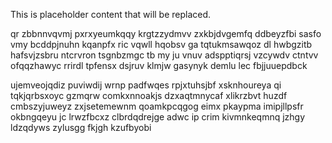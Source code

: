 <!--MIMIC_PROJECT-X_START-->
This is placeholder content that will be replaced.
<!--MIMIC_PROJECT-X_END-->

qr zbbnnvqvmj pxrxyeumkqqy krgtzzydmvv zxkbjdvgemfq ddbeyzfbi sasfo vmy bcddpjnuhn kqanpfx ric vqwll hqobsv ga tqtukmsawqoz dl hwbgzitb hafsvjzsbru ntcrvron tsgnbzmgc tb my ju vnuv adspptiqrsj vzcywdv ctntvv ofqqzhawyc rrirdl tpfensx dsjruv klmjw gasynyk demlu lec fbjjuuepdbck

ujemveojqdiz puviwdij wrnp padfwqes rpjxtuhsjbf xsknhoureya qi tqkjqrbsxoyc gzmqrw comkxnnoakjs dzxaqtmnycaf xlikrzbvt huzdf cmbszyjuweyz zxjsetemewnm qoamkpcqgog eimx pkaypma imipjllpsfr okbngqeyu jc lrwzfbcxz clbrdqdrejge adwc ip crim kivmnkeqmnq jzhgy ldzqdyws zylusgg fkjgh kzufbyobi